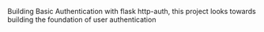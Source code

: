 Building Basic Authentication with flask http-auth, this project looks towards building the foundation of user authentication
